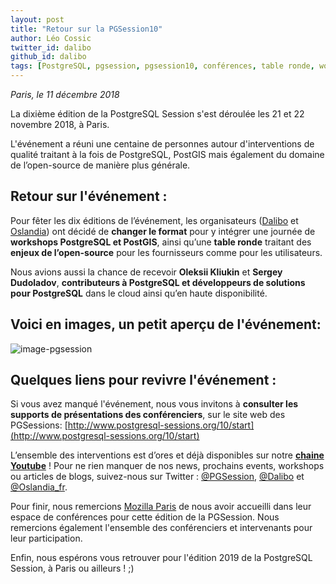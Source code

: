 ```yaml
---
layout: post
title: "Retour sur la PGSession10"
author: Léo Cossic
twitter_id: dalibo
github_id: dalibo
tags: [PostgreSQL, pgsession, pgsession10, conférences, table ronde, workshops, opensource, Dalibo, Oslandia, Mozilla]
---
```


*Paris, le 11 décembre 2018*

La dixième édition de la PostgreSQL Session s'est déroulée les 21 et 22 novembre 2018, à Paris. 

<!--MORE-->

L'événement a réuni une centaine de personnes autour d'interventions de qualité traitant à la fois de PostgreSQL, PostGIS mais également du domaine de l’open-source de manière plus générale.

## Retour sur l'événement :
Pour fêter les dix éditions de l’événement, les organisateurs ([Dalibo](https://dalibo.com) et [Oslandia](https://oslandia.com)) ont décidé de **changer le format** pour y intégrer une journée de **workshops PostgreSQL et PostGIS**, ainsi qu’une **table ronde** traitant des **enjeux de l’open-source** pour les fournisseurs comme pour les utilisateurs.

Nous avions aussi la chance de recevoir **Oleksii Kliukin** et **Sergey Dudoladov**, **contributeurs à PostgreSQL et développeurs de solutions pour PostgreSQL** dans le cloud ainsi qu’en haute disponibilité.

## Voici en images, un petit aperçu de l'événement:
![image-pgsession](https://github.com/dalibo/blog/blob/gh-pages/img/montage-pgsession10.png?raw=true)

## Quelques liens pour revivre l'événement :

Si vous avez manqué l'événement, nous vous invitons à **consulter les supports de présentations des conférenciers**, sur le site web des PGSessions: [http://www.postgresql-sessions.org/10/start](http://www.postgresql-sessions.org/10/start)

L’ensemble des interventions est d’ores et déjà disponibles sur notre **[chaine Youtube](https://www.youtube.com/watch?v=udwzu1j3eSU&list=PLdz5EN2NV_7C0k25FPXca1OVjgkRB-QZi)** !
Pour ne rien manquer de nos news, prochains events, workshops ou articles de blogs, suivez-nous sur Twitter : [@PGSession](https://twitter.com/pgsession), [@Dalibo](https://twitter.com/dalibo) et [@Oslandia_fr](https://twitter.com/oslandia_fr).

Pour finir, nous remercions [Mozilla Paris](https://wiki.mozilla.org/Paris) de nous avoir accueilli dans leur espace de conférences pour cette édition de la PGSession. Nous remercions également l'ensemble des conférenciers et intervenants pour leur participation.

Enfin, nous espérons vous retrouver pour l'édition 2019 de la PostgreSQL Session, à Paris ou ailleurs ! ;)
